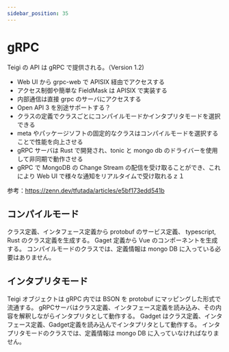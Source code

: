 ```yaml
---
sidebar_position: 35
---
```


# gRPC

Teigi の API は gRPC で提供される。（Version 1.2)

* Web UI から grpc-web で APISIX 経由でアクセスする
* アクセス制御や簡単な FieldMask は APISIX で実装する
* 内部通信は直接 grpc のサーバにアクセスする
* Open API 3 を別途サポートする？
* クラスの定義でクラスごとにコンパイルモードかインタプリタモードを選択できる
* meta やパッケージソフトの固定的なクラスはコンパイルモードを選択することで性能を向上させる
* gRPC サーバは Rust で開発され、tonic と mongo db のドライバーを使用して非同期で動作させる
* gRPC で MongoDB の Change Stream の配信を受け取ることができ、これにより Web UI で様々な通知をリアルタイムで受け取れるｚ１

参考：https://zenn.dev/tfutada/articles/e5bf173edd541b

## コンパイルモード

クラス定義、インタフェース定義から protobuf のサービス定義、 typescript, Rust のクラス定義を生成する。
Gaget 定義から Vue のコンポーネントを生成する。
コンパイルモードのクラスでは、定義情報は mongo DB に入っている必要はありません。

## インタプリタモード

Teigi オブジェクトは gRPC 内では BSON を protobuf にマッピングした形式で流通する。
gRPCサーバはクラス定義、インタフェース定義を読み込み、その内容を解釈しながらインタプリタとして動作する。
Gadget はクラス定義、インタフェース定義、Gadget定義を読み込んでインタプリタとして動作する。
インタプリタモードのクラスでは、定義情報は mongo DB に入っていなければなりません。
